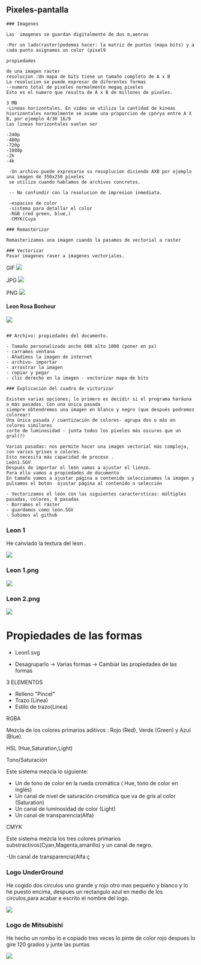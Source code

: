 ## Pixeles-pantalla
```
### Imagenes

Las  imagenes se guardan digitalmente de dos m,aenras

-Por un lado(raster)podemos hacer: la matriz de puntos (mapa bits) y a cada punto asignamos un color (pixel9

propiedades

de una imagen raster
resolucion :Un mapa de bits tiene un tamaño completo de A x B
La resolucion se puede expresar de diferentes formas 
--numero total de pixeles normalmente megaq pixeles
Esto es el numero que resulta de A x B de millones de pixeles.

3 MB
-Lineas horizontales. En video se utiliza la cantidad de kineas hiorizontales normalmente se asume una proporcion de cpnrya entre A X B, por ejemplo 4/30 16/9
Las lineas horizontales suelen ser 

-240p
-480p
-720p
-1080p
-2k
-4k

 -Un archivo puede expresarse su resoplucion diciendo AXB por ejemplo una imagen de 350x250 pixeles
 se utiliza cuando hablamos de archivos concretos.
 
 -- No confundir con la resolucion de impresion inmediata.
 
 -espacios de color
 -sistema para detallar el color
 -RGB (red green, blue,)
 -CMYK(Cuya
```
```
### Remasterizar

Remasterizamos una imagen cuando la pasamos de vectorial a raster

### Vectorizar
Pasar imagenes raser a imagenes vectoriales.

```

GIF
![](https://raw.githubusercontent.com/St1v3n3223/1er-Trimestre/main/that-time-i-got-reincarnated-as-a-slime-rimuru.gif)


JPG
![](https://raw.githubusercontent.com/St1v3n3223/1er-Trimestre/main/rimuru%2Cveldora.png)

PNG
![](https://raw.githubusercontent.com/St1v3n3223/1er-Trimestre/main/samurai.jpg)

#### Leon Rosa Bonheur
![](https://raw.githubusercontent.com/St1v3n3223/1er-Trimestre/main/Rosa_Bonheur_-_Portrait_of_a_Lion_-_Prado.jpg)

```

## Archivo: propiedades del documento.

- Tamaño personalizado ancho 600 alto 1000 (poner en px)
- carramos ventana
- Añadimos la imagen de internet
- archivo- importar
- arrastrar la imagen
- copiar y pegar
- clic derecho en la imagen - vectorizar mapa de bits
```

```
### Explicación del cuadro de victorizar

Existen varias opciones; lo primero es decidir si el programa haráuna o más pasadas. Con una única pasada
siempre obtendremos una imagen en blanco y negro (que después podremos colorear)
Una única pasada / cuantización de colores- agrupa dos o más en colores similares
corte de luminosidad - junta todos los píxeles más oscuros que un gral(?)

Varias pasadas: nos permite hacer una imagen vectorial más compleja, con varios grises o colores.
Esto necesita más capacidad de proceso .
León1.SGV
Después de importar el león vamos a ajustar el lienzo.
Para ello vamos a propiedades de documento
En tamaño vamos a ajustar página a contenido seleccionamos la imagen y pulsamos el botón  ajustar página al contenido o selección

- Vectorizamos el león con las siguientes caractersticas: múltiples pasadas, colores, 8 pasadas
- Borramos el ráster
- guardamos como león.SGV
- Subimos al github
```

### Leon 1
He canviado la textura del leon .

![](https://raw.githubusercontent.com/St1v3n3223/1er-Trimestre/5a73e77629a9082c015c10d9254e0587793049a9/leon%20perfecto.svg)

### Leon 1.png
![](https://raw.githubusercontent.com/St1v3n3223/1er-Trimestre/main/leon%201.oo.png)
### Leon 2.png
![](https://raw.githubusercontent.com/St1v3n3223/1er-Trimestre/main/leon%20160.png)



# Propiedades de las formas

- Leon1.svg

- Desagruparlo -> Varias formas -> Cambiar las propiedades de las formas

3 ELEMENTOS 
- Relleno "Pincel"
- Trazo (Línea)
- Estilo de trazo(Línea)



RGBA 

Mezcla de los colores primarios aditivos : Rojo (Red), Verde (Green) y Azul (Blue).


HSL (Hue,Saturation,Light)

Tono/Saturación

Este sistema mezcla lo siguiente: 
- Un de tono de color en la rueda cromática ( Hue, tono de color en inglés) 
- Un canal de nivel de saturación cromática que va de gris al color (Saturation) 
- Un canal de luminosidad de color (Light)
- Un canal de transparencia(Alfa)

CMYK

Este sistema mezcla los tres colores primarios substractivos(Cyan,Magenta,amarillo) y un canal de negro.

-Un canal de transparencia(Alfa ç

### Logo UnderGround

He cogido dos circulos uno grande y rojo otro mas pequeño y blanco y lo he puesto encima, despues un rectangulo azul en medio de los circulos,para acabar e escrito el nombre del logo.


![](https://raw.githubusercontent.com/St1v3n3223/1er-Trimestre/50f01e6f8b1105d07cd8262be7dfa595bc09f6bb/UNDERGROUND.svg)

### Logo de Mitsubishi

He hecho un rombo lo e copiado tres veces lo pinte de color rojo despues lo gire 120 grados y junte las puntas

![](https://raw.githubusercontent.com/St1v3n3223/1er-Trimestre/b7b38d77ec51d2404e2fb8234420d86f4724cb1c/mitsunishi.svg)
